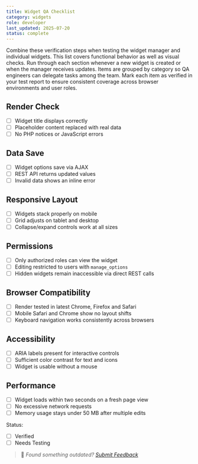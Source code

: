 ```yaml
---
title: Widget QA Checklist
category: widgets
role: developer
last_updated: 2025-07-20
status: complete
---
```


Combine these verification steps when testing the widget manager and individual widgets.
This list covers functional behavior as well as visual checks. Run through each section whenever a new widget is created or when the manager receives updates. Items are grouped by category so QA engineers can delegate tasks among the team. Mark each item as verified in your test report to ensure consistent coverage across browser environments and user roles.

## Render Check
- [ ] Widget title displays correctly
- [ ] Placeholder content replaced with real data
- [ ] No PHP notices or JavaScript errors

## Data Save
- [ ] Widget options save via AJAX
- [ ] REST API returns updated values
- [ ] Invalid data shows an inline error

## Responsive Layout
- [ ] Widgets stack properly on mobile
- [ ] Grid adjusts on tablet and desktop
- [ ] Collapse/expand controls work at all sizes

## Permissions
- [ ] Only authorized roles can view the widget
- [ ] Editing restricted to users with `manage_options`
- [ ] Hidden widgets remain inaccessible via direct REST calls

## Browser Compatibility
- [ ] Render tested in latest Chrome, Firefox and Safari
- [ ] Mobile Safari and Chrome show no layout shifts
- [ ] Keyboard navigation works consistently across browsers

## Accessibility
- [ ] ARIA labels present for interactive controls
- [ ] Sufficient color contrast for text and icons
- [ ] Widget is usable without a mouse

## Performance
- [ ] Widget loads within two seconds on a fresh page view
- [ ] No excessive network requests
- [ ] Memory usage stays under 50 MB after multiple edits

Status:
- [ ] Verified
- [ ] Needs Testing

> 💬 *Found something outdated? [Submit Feedback](../feedback.md)*
